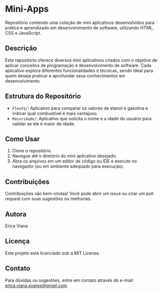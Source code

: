 # Mini-Apps

Repositório contendo uma coleção de mini aplicativos desenvolvidos para prática e aprendizado em desenvolvimento de software, utilizando HTML, CSS e JavaScript.

## Descrição

Este repositório oferece diversos mini aplicativos criados com o objetivo de aplicar conceitos de programação e desenvolvimento de software. Cada aplicativo explora diferentes funcionalidades e técnicas, sendo ideal para quem deseja praticar e aprofundar seus conhecimentos em desenvolvimento.

## Estrutura do Repositório

- `FlexV1/`: Aplicativo para comparar os valores de etanol e gasolina e indicar qual combustível é mais vantajoso.
- `Maioridade/`: Aplicativo que solicita o nome e a idade do usuário para validar se ele é maior de idade.

## Como Usar

1. Clone o repositório.
2. Navegue até o diretório do mini aplicativo desejado.
3. Abra os arquivos em um editor de código ou IDE e execute no navegador (ou em ambiente adequado para execução).

## Contribuições

Contribuições são bem-vindas! Você pode abrir um issue ou criar um pull request com suas sugestões ou melhorias.

## Autora

Erica Viana

## Licença

Este projeto está licenciado sob a MIT License.

## Contato

Para dúvidas ou sugestões, entre em contato através do e-mail: [erica.viana.soares@gmail.com](mailto:erica.viana.soares@gmail.com).